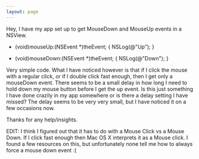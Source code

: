 ```yaml
---
layout: page
---
```


Hey, I have my app set up to get MouseDown and MouseUp events in a NSView. 

- (void)mouseUp:(NSEvent *)theEvent; {
		NSLog(@"Up");
}

- (void)mouseDown:(NSEvent *)theEvent; {
		NSLog(@"Down");
}


Very simple code. What I have noticed however is that if I click the mouse with a regular click, or if I double click fast enough, then I get only a mouseDown event.
There seems to be a small delay in how long I need to hold down my mouse button before I get the up event. Is this just something I have done crazily in my app somewhere
or is there a delay setting I have missed? The delay seems to be very very small, but I have noticed it on a few occasions now.

Thanks for any help/insights.


EDIT: I think I figured out that it has to do with a Mouse Click vs a Mouse Down. If I click fast enough then Mac OS X interprets it as a Mouse click. I found a few resources on this, but unfortunately none tell me how to always force a mouse down event :(
